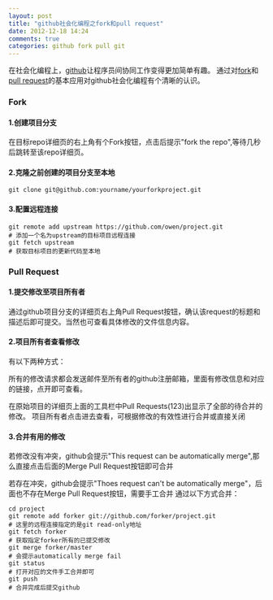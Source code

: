 ```yaml
---
layout: post
title: "github社会化编程之fork和pull request"
date: 2012-12-18 14:24
comments: true
categories: github fork pull git
---
```


在社会化编程上，[github]让程序员间协同工作变得更加简单有趣。
通过对[fork]和[pull request]的基本应用对github社会化编程有个清晰的认识。
  
### Fork

#### 1.创建项目分支

在目标repo详细页的右上角有个Fork按钮，点击后提示"fork the repo",等待几秒后跳转至该repo详细页。

#### 2.克隆之前创建的项目分支至本地

	git clone git@github.com:yourname/yourforkproject.git

#### 3.配置远程连接

	git remote add upstream https://github.com/owen/project.git
	# 添加一个名为upstream的目标项目远程连接
	git fetch upstream
	# 获取目标项目的更新代码至本地

### Pull Request

#### 1.提交修改至项目所有者

通过github项目分支的详细页右上角Pull Request按钮，确认该request的标题和描述后即可提交。当然也可查看具体修改的文件信息内容。

#### 2.项目所有者查看修改

有以下两种方式：

所有的修改请求都会发送邮件至所有者的github注册邮箱，里面有修改信息和对应的链接，点开即可查看。

在原始项目的详细页上面的工具栏中Pull Requests(123)出显示了全部的待合并的修改。
项目所有者点击进去查看，可根据修改的有效性进行合并或直接关闭


#### 3.合并有用的修改

若修改没有冲突，github会提示"This request can be automatically merge",那么直接点击后面的Merge Pull Request按钮即可合并

若存在冲突，github会提示"Thoes request can't be automatically merge"，后面也不存在Merge Pull Request按钮，需要手工合并
通过以下方式合并：

	cd project
	git remote add forker git://github.com/forker/project.git
	# 这里的远程连接指定的是git read-only地址
	git fetch forker
	# 获取指定forker所有的已提交修改
	git merge forker/master
	# 会提示automatically merge fail
	git status
	# 打开对应的文件手工合并即可
	git push 
	# 合并完成后提交github


[github]: https://github.com/
[fork]: https://help.github.com/articles/fork-a-repo
[pull request]: https://help.github.com/articles/using-pull-requests


